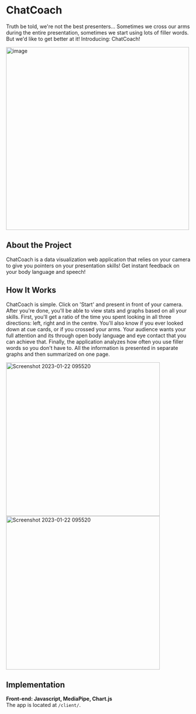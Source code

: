 # ChatCoach

Truth be told, we're not the best presenters... Sometimes we cross our arms during the entire presentation, sometimes we start using lots of filler words. But we'd like to get better at it! Introducing: ChatCoach!

<img width="500" alt="image" src="https://user-images.githubusercontent.com/56971054/213923405-a4ba3883-877a-429c-837d-52730c4d56a0.png">
  
## About the Project
ChatCoach is a data visualization web application that relies on your camera to give you pointers on your presentation skills! Get instant feedback on your body language and speech!
  
## How It Works
ChatCoach is simple. Click on 'Start' and present in front of your camera. After you're done, you'll be able to view stats and graphs based on all your skills. First, you'll get a ratio of the time you spent looking in all three directions: left, right and in the centre. You'll also know if you ever looked down at cue cards, or if you crossed your arms. Your audience wants your full attention and its through open body language and eye contact that you can achieve that. Finally, the application analyzes how often you use filler words so you don't have to. All the information is presented in separate graphs and then summarized on one page.
  
<img width="420" alt="Screenshot 2023-01-22 095520" src="https://user-images.githubusercontent.com/56971054/213923496-00914f0c-bc42-455e-bf83-872b480ae0c5.png">
  
<img width="420" alt="Screenshot 2023-01-22 095520" src="https://user-images.githubusercontent.com/56971054/213923544-684d97c4-cfec-4514-b50f-f8080f3ee9fe.png">
  

## Implementation

**Front-end: Javascript, MediaPipe, Chart.js**  
The app is located at `/client/`.



